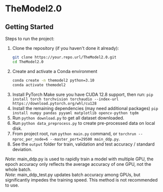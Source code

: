 # TheModel2.0

## Getting Started
Steps to run the project:

1. Clone the repository (if you haven't done it already):
   ```bash
   git clone https://your.repo.url/TheModel2.0.git
   cd TheModel2.0
2. Create and activate a Conda environment
   ```bash
   conda create -n themodel2 python=3.10
   conda activate themodel2
3. Install PyTorch
   Make sure you have CUDA 12.8 support, then run:
   `pip install torch torchvision torchaudio --index-url https://download.pytorch.org/whl/cu128`
4. Install the remaining dependencies (may need additional packages)
   `pip install numpy pandas pyyaml matplotlib opencv-python tqdm`
5. Run `python download.py` to get all dataset downloaded.
6. Run `python data_preprocess.py` to create pre-processed data on local disk.
7. From project root, run `python main.py` command, or `torchrun --nproc_per_node=6 --master_port=29500 main_ddp.py`.
8. See the `output` folder for train, validation and test accuracy / standard deviation.

*Note*: main_ddp.py is used to rapidly train a model with multiple GPU, the epoch accuracy only reflects the average accuracy of one GPU, not the whole batch. <br>
*Note*: main_ddp_test.py updates batch accuracy among GPUs, but significantly impedes the training speed. This method is not recommended to use.